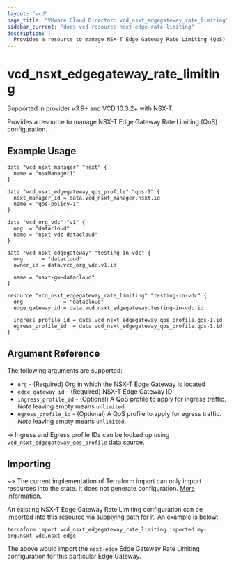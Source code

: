 ```yaml
---
layout: "vcd"
page_title: "VMware Cloud Director: vcd_nsxt_edgegateway_rate_limiting"
sidebar_current: "docs-vcd-resource-nsxt-edge-rate-limiting"
description: |-
  Provides a resource to manage NSX-T Edge Gateway Rate Limiting (QoS) configuration.
---
```


# vcd\_nsxt\_edgegateway\_rate\_limiting

Supported in provider *v3.9+* and VCD 10.3.2+ with NSX-T.

Provides a resource to manage NSX-T Edge Gateway Rate Limiting (QoS) configuration.

## Example Usage

```hcl
data "vcd_nsxt_manager" "nsxt" {
  name = "nsxManager1"
}

data "vcd_nsxt_edgegateway_qos_profile" "qos-1" {
  nsxt_manager_id = data.vcd_nsxt_manager.nsxt.id
  name = "qos-policy-1"
}

data "vcd_org_vdc" "v1" {
  org  = "datacloud"
  name = "nsxt-vdc-datacloud"
}

data "vcd_nsxt_edgegateway" "testing-in-vdc" {
  org      = "datacloud"
  owner_id = data.vcd_org_vdc.v1.id

  name = "nsxt-gw-datacloud"
}

resource "vcd_nsxt_edgegateway_rate_limiting" "testing-in-vdc" {
  org             = "datacloud"
  edge_gateway_id = data.vcd_nsxt_edgegateway.testing-in-vdc.id

  ingress_profile_id = data.vcd_nsxt_edgegateway_qos_profile.qos-1.id
  egress_profile_id  = data.vcd_nsxt_edgegateway_qos_profile.qos-1.id
}
```

## Argument Reference

The following arguments are supported:

* `org` - (Required) Org in which the NSX-T Edge Gateway is located
* `edge_gateway_id` - (Required) NSX-T Edge Gateway ID
* `ingress_profile_id` - (Optional) A QoS profile to apply for ingress traffic. *Note* leaving empty
  means `unlimited`.
* `egress_profile_id` - (Optional) A QoS profile to apply for egress traffic. *Note* leaving empty
  means `unlimited`.

-> Ingress and Egress profile IDs can be looked up using
  [`vcd_nsxt_edgegateway_qos_profile`](/providers/vmware/vcd/latest/docs/resources/nsxt_edgegateway_qos_profile)
  data source. 

## Importing

~> The current implementation of Terraform import can only import resources into the state.
It does not generate configuration. [More information.](https://www.terraform.io/docs/import/)

An existing NSX-T Edge Gateway Rate Limiting configuration can be [imported][docs-import] into this
resource via supplying path for it. An example is below:

[docs-import]: https://www.terraform.io/docs/import/

```
terraform import vcd_nsxt_edgegateway_rate_limiting.imported my-org.nsxt-vdc.nsxt-edge
```

The above would import the `nsxt-edge` Edge Gateway Rate Limiting configuration for this particular
Edge Gateway.

